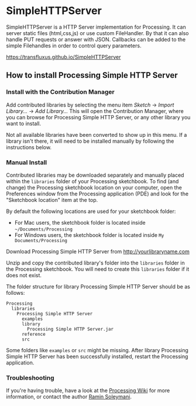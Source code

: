 # SimpleHTTPServer
SimpleHTTPServer is a HTTP Server implementation for Processing. It can server static files (html,css,js) or use custom FileHandler. By that it can also handle PUT requests or answer with JSON. Callbacks can be added to the simple Filehandles in order to control query parameters.

https://transfluxus.github.io/SimpleHTTPServer

## How to install Processing Simple HTTP Server

### Install with the Contribution Manager

Add contributed libraries by selecting the menu item _Sketch_ → _Import Library..._ → _Add Library..._ This will open the Contribution Manager, where you can browse for Processing Simple HTTP Server, or any other library you want to install.

Not all available libraries have been converted to show up in this menu. If a library isn't there, it will need to be installed manually by following the instructions below.

### Manual Install

Contributed libraries may be downloaded separately and manually placed within the `libraries` folder of your Processing sketchbook. To find (and change) the Processing sketchbook location on your computer, open the Preferences window from the Processing application (PDE) and look for the "Sketchbook location" item at the top.

By default the following locations are used for your sketchbook folder: 
  * For Mac users, the sketchbook folder is located inside `~/Documents/Processing` 
  * For Windows users, the sketchbook folder is located inside `My Documents/Processing`

Download Processing Simple HTTP Server from http://yourlibraryname.com

Unzip and copy the contributed library's folder into the `libraries` folder in the Processing sketchbook. You will need to create this `libraries` folder if it does not exist.

The folder structure for library Processing Simple HTTP Server should be as follows:

```
Processing
  libraries
    Processing Simple HTTP Server
      examples
      library
        Processing Simple HTTP Server.jar
      reference
      src
```
             
Some folders like `examples` or `src` might be missing. After library Processing Simple HTTP Server has been successfully installed, restart the Processing application.

### Troubleshooting

If you're having trouble, have a look at the [Processing Wiki](https://github.com/processing/processing/wiki/How-to-Install-a-Contributed-Library) for more information, or contact the author [Ramin Soleymani](http://diskordier.net).
